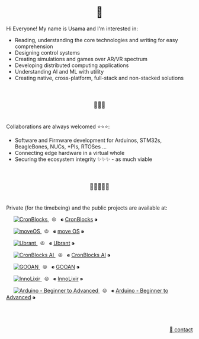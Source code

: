 <h1 align="center">👋</h1>

Hi Everyone! My name is Usama and I'm interested in:

  - Reading, understanding the core technologies and writing for easy comprehension
  - Designing control systems
  - Creating simulations and games over AR/VR spectrum
  - Developing distributed computing applications
  - Understanding AI and ML with utility
  - Creating native, cross-platform, full-stack and non-stacked solutions


&nbsp;

<h3 align="center">💞️💞️💞️</h3>

# 

Collaborations are always welcomed :star::star::star::
  - Software and Firmware development for Arduinos, STM32s, BeagleBones, NUCs, \*PIs, RTOSes ...
  - Connecting edge hardware in a virtual whole
  - Securing the ecosystem integrity ✨✨✨ - as much viable


&nbsp;

<h3 align="center">🌱🌱🌱🌱🌱</h3>

# 

Private (for the timebeing) and the public projects are available at:

<p align="left">
  <!-- CronBlocks -->
  &nbsp;&nbsp;&nbsp;&nbsp;
  <a href="https://github.com/cronblocks">
    <img src="https://avatars.githubusercontent.com/u/86520771?s=48&v=4" alt="CronBlocks" />
  </a>
  &nbsp;&nbsp;⦾&nbsp;&nbsp;
  ⁌ <a href="https://github.com/cronblocks">CronBlocks</a> ⁍
  
  
  <!-- moveOS -->
  &nbsp;&nbsp;&nbsp;&nbsp;
  <a href="https://github.com/move-os">
    <img src="https://avatars.githubusercontent.com/u/116582302?s=48&v=4" alt="moveOS" />
  </a>
  &nbsp;&nbsp;⦾&nbsp;&nbsp;
  ⁌ <a href="https://github.com/move-os">move OS</a> ⁍
  
  
  <!-- Ubrant -->
  &nbsp;&nbsp;&nbsp;&nbsp;
  <a href="https://github.com/ubrant">
    <img src="https://avatars.githubusercontent.com/u/87671848?s=48&v=4" alt="Ubrant" />
  </a>
  &nbsp;&nbsp;⦾&nbsp;&nbsp;
  ⁌ <a href="https://github.com/ubrant">Ubrant</a> ⁍
  
  
  <!-- CronBlocks AI -->
  &nbsp;&nbsp;&nbsp;&nbsp;
  <a href="https://github.com/cronblocks-ai">
    <img src="https://avatars.githubusercontent.com/u/103107980?s=48&v=4" alt="CronBlocks AI" />
  </a>
  &nbsp;&nbsp;⦾&nbsp;&nbsp;
  ⁌ <a href="https://github.com/cronblocks-ai">CronBlocks AI</a> ⁍
  
  
  <!-- GOOAN -->
  &nbsp;&nbsp;&nbsp;&nbsp;
  <a href="https://github.com/gooan">
    <img src="https://avatars.githubusercontent.com/u/87671960?s=48&v=4" alt="GOOAN" />
  </a>
  &nbsp;&nbsp;⦾&nbsp;&nbsp;
  ⁌ <a href="https://github.com/gooan">GOOAN</a> ⁍
  
  
  <!-- InnoLixir -->
  &nbsp;&nbsp;&nbsp;&nbsp;
  <a href="https://github.com/innolixir">
    <img src="https://avatars.githubusercontent.com/u/85053112?s=48&v=4" alt="InnoLixir" />
  </a>
  &nbsp;&nbsp;⦾&nbsp;&nbsp;
  ⁌ <a href="https://github.com/innolixir">InnoLixir</a> ⁍
  
  
  <!-- Arduino - Beginner to Advanced -->
  &nbsp;&nbsp;&nbsp;&nbsp;
  <a href="https://github.com/arduino-ba">
    <img src="https://avatars.githubusercontent.com/u/121078777?s=48&v=4" alt="Arduino - Beginner to Advanced" />
  </a>
  &nbsp;&nbsp;⦾&nbsp;&nbsp;
  ⁌ <a href="https://github.com/arduino-ba">Arduino - Beginner to Advanced</a> ⁍
</p>


&nbsp;

# 
<p align="right"><a href="https://www.linkedin.com/in/usa-m">&#128231; contact</a></p>
